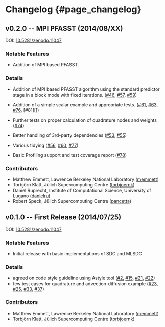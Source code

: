 # Changelog                                                                        {#page_changelog}

## v0.2.0 -- MPI PFASST (2014/08/XX)

DOI: [10.5281/zenodo.11047](http://dx.doi.org/10.5281/zenodo.11047)

### Notable Features

* Addition of MPI based PFASST.

### Details

* Addition of MPI based PFASST algorithm using the standard predictor stage in a block mode with 
  fixed iterations.
  ([#46][], [#57][], [#59][])

* Addition of a simple scalar example and appropriate tests.
  ([#61][], [#63][], [#76][], [#81][])

* Further tests on proper calculation of quadrature nodes and weights
  ([#74][])

* Better handling of 3rd-party dependencies
  ([#53][], [#55][])

* Various tidying
  ([#56][], [#60][], [#77][])

* Basic Profiling support and test coverage report
  ([#78][])

[#46]: https://github.com/Parallel-in-Time/PFASST/pull/46
[#57]: https://github.com/Parallel-in-Time/PFASST/pull/56
[#59]: https://github.com/Parallel-in-Time/PFASST/pull/59
[#53]: https://github.com/Parallel-in-Time/PFASST/pull/53
[#55]: https://github.com/Parallel-in-Time/PFASST/pull/55
[#56]: https://github.com/Parallel-in-Time/PFASST/pull/56
[#60]: https://github.com/Parallel-in-Time/PFASST/pull/60
[#61]: https://github.com/Parallel-in-Time/PFASST/pull/61
[#63]: https://github.com/Parallel-in-Time/PFASST/pull/63
[#74]: https://github.com/Parallel-in-Time/PFASST/pull/74
[#76]: https://github.com/Parallel-in-Time/PFASST/pull/76
[#77]: https://github.com/Parallel-in-Time/PFASST/pull/77
[#78]: https://github.com/Parallel-in-Time/PFASST/pull/78
[#78]: https://github.com/Parallel-in-Time/PFASST/pull/81

### Contributors

* Matthew Emmett, Lawrence Berkeley National Laboratory ([memmett][])
* Torbjörn Klatt, Jülich Supercomputing Centre ([torbjoernk][])
* Daniel Ruprecht, Institute of Computational Science, University of Lugano ([danielru][])
* Robert Speck, Jülich Supercomputing Centre ([pancetta][])

[memmett]: https://github.com/memmett
[torbjoernk]: https://github.com/torbjoernk
[danielru]: https://github.com/danielru
[pancetta]: https://github.com/pancetta


## v0.1.0 -- First Release (2014/07/25)

DOI: [10.5281/zenodo.11047](http://dx.doi.org/10.5281/zenodo.11047)

### Notable Features

* Initial release with basic implementations of SDC and MLSDC

### Details

* agreed on code style guideline using Astyle tool
  ([#2][], [#15][], [#21][], [#22][])
* few test cases for quadrature and advection-diffusion example
  ([#23][], [#25][], [#33][], [#37][])

[#2]: https://github.com/Parallel-in-Time/PFASST/pull/2
[#15]: https://github.com/Parallel-in-Time/PFASST/pull/15
[#21]: https://github.com/Parallel-in-Time/PFASST/pull/21
[#22]: https://github.com/Parallel-in-Time/PFASST/pull/22
[#23]: https://github.com/Parallel-in-Time/PFASST/pull/23
[#25]: https://github.com/Parallel-in-Time/PFASST/pull/25
[#33]: https://github.com/Parallel-in-Time/PFASST/pull/33
[#37]: https://github.com/Parallel-in-Time/PFASST/pull/37

### Contributors

* Matthew Emmett, Lawrence Berkeley National Laboratory ([memmett][])
* Torbjörn Klatt, Jülich Supercomputing Centre ([torbjoernk][])

[memmett]: https://github.com/memmett
[torbjoernk]: https://github.com/torbjoernk
